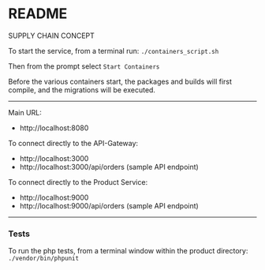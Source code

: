 # README

SUPPLY CHAIN CONCEPT 


To start the service, from a terminal run:
`
./containers_script.sh
`

Then from the prompt select
`Start Containers`

Before the various containers start, the packages and builds will first compile, and the migrations will be executed.

----

Main URL:
* http://localhost:8080

To connect directly to the API-Gateway:
* http://localhost:3000
* http://localhost:3000/api/orders (sample API endpoint)


To connect directly to the Product Service:
* http://localhost:9000
* http://localhost:9000/api/orders (sample API endpoint)

----

### Tests

To run the php tests, from a terminal window within the product directory:
`./vendor/bin/phpunit`
